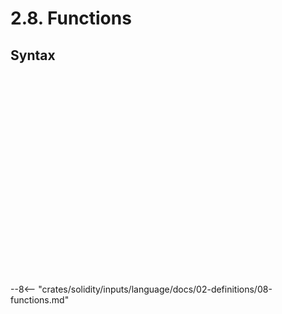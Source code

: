<!-- This file is generated automatically by infrastructure scripts. Please don't edit by hand. -->

# 2.8. Functions

## Syntax

```{ .ebnf #FunctionDefinition }

```

<pre ebnf-snippet="FunctionDefinition" style="display: none;"><a href="#FunctionDefinition"><span class="k">FunctionDefinition</span></a><span class="o"> = </span><a href="../../01-file-structure/08-keywords#FunctionKeyword"><span class="k">FUNCTION_KEYWORD</span></a><br /><span class="o">                     </span><a href="#FunctionName"><span class="k">FunctionName</span></a><br /><span class="o">                     </span><a href="#ParametersDeclaration"><span class="k">ParametersDeclaration</span></a><br /><span class="o">                     </span><a href="#FunctionAttributes"><span class="k">FunctionAttributes</span></a><br /><span class="o">                     </span><a href="#ReturnsDeclaration"><span class="k">ReturnsDeclaration</span></a><span class="o">?</span><br /><span class="o">                     </span><a href="#FunctionBody"><span class="k">FunctionBody</span></a><span class="o">;</span></pre>

```{ .ebnf #FunctionName }

```

<pre ebnf-snippet="FunctionName" style="display: none;"><a href="#FunctionName"><span class="k">FunctionName</span></a><span class="o"> = </span><a href="../../05-expressions/06-identifiers#Identifier"><span class="k">IDENTIFIER</span></a><br /><span class="o">             | </span><a href="../../01-file-structure/08-keywords#FallbackKeyword"><span class="k">FALLBACK_KEYWORD</span></a><br /><span class="o">             | </span><a href="../../01-file-structure/08-keywords#ReceiveKeyword"><span class="k">RECEIVE_KEYWORD</span></a><span class="o">;</span></pre>

```{ .ebnf #ParametersDeclaration }

```

<pre ebnf-snippet="ParametersDeclaration" style="display: none;"><a href="#ParametersDeclaration"><span class="k">ParametersDeclaration</span></a><span class="o"> = </span><a href="../../01-file-structure/09-punctuation#OpenParen"><span class="k">OPEN_PAREN</span></a><br /><span class="o">                        </span><a href="#Parameters"><span class="k">Parameters</span></a><br /><span class="o">                        </span><a href="../../01-file-structure/09-punctuation#CloseParen"><span class="k">CLOSE_PAREN</span></a><span class="o">;</span></pre>

```{ .ebnf #Parameters }

```

<pre ebnf-snippet="Parameters" style="display: none;"><a href="#Parameters"><span class="k">Parameters</span></a><span class="o"> = </span><span class="o">(</span><a href="#Parameter"><span class="k">Parameter</span></a><span class="o"> </span><span class="o">(</span><a href="../../01-file-structure/09-punctuation#Comma"><span class="k">COMMA</span></a><span class="o"> </span><a href="#Parameter"><span class="k">Parameter</span></a><span class="o">)</span><span class="o">*</span><span class="o">)</span><span class="o">?</span><span class="o">;</span></pre>

```{ .ebnf #Parameter }

```

<pre ebnf-snippet="Parameter" style="display: none;"><a href="#Parameter"><span class="k">Parameter</span></a><span class="o"> = </span><a href="../../03-types/01-advanced-types#TypeName"><span class="k">TypeName</span></a><br /><span class="o">            </span><a href="../../04-statements/02-declaration-statements#StorageLocation"><span class="k">StorageLocation</span></a><span class="o">?</span><br /><span class="o">            </span><a href="../../05-expressions/06-identifiers#Identifier"><span class="k">IDENTIFIER</span></a><span class="o">?</span><span class="o">;</span></pre>

```{ .ebnf #FunctionAttributes }

```

<pre ebnf-snippet="FunctionAttributes" style="display: none;"><a href="#FunctionAttributes"><span class="k">FunctionAttributes</span></a><span class="o"> = </span><a href="#FunctionAttribute"><span class="k">FunctionAttribute</span></a><span class="o">*</span><span class="o">;</span></pre>

```{ .ebnf #FunctionAttribute }

```

<pre ebnf-snippet="FunctionAttribute" style="display: none;"><a href="#FunctionAttribute"><span class="k">FunctionAttribute</span></a><span class="o"> = </span><a href="../09-modifiers#ModifierInvocation"><span class="k">ModifierInvocation</span></a><br /><span class="o">                  | </span><a href="#OverrideSpecifier"><span class="k">OverrideSpecifier</span></a><span class="o"> </span><span class="cm">(* Introduced in 0.6.0 *)</span><br /><span class="o">                  | </span><a href="../../01-file-structure/08-keywords#ConstantKeyword"><span class="k">CONSTANT_KEYWORD</span></a><span class="o"> </span><span class="cm">(* Deprecated in 0.5.0 *)</span><br /><span class="o">                  | </span><a href="../../01-file-structure/08-keywords#ExternalKeyword"><span class="k">EXTERNAL_KEYWORD</span></a><br /><span class="o">                  | </span><a href="../../01-file-structure/08-keywords#InternalKeyword"><span class="k">INTERNAL_KEYWORD</span></a><br /><span class="o">                  | </span><a href="../../01-file-structure/08-keywords#PayableKeyword"><span class="k">PAYABLE_KEYWORD</span></a><br /><span class="o">                  | </span><a href="../../01-file-structure/08-keywords#PrivateKeyword"><span class="k">PRIVATE_KEYWORD</span></a><br /><span class="o">                  | </span><a href="../../01-file-structure/08-keywords#PublicKeyword"><span class="k">PUBLIC_KEYWORD</span></a><br /><span class="o">                  | </span><a href="../../01-file-structure/08-keywords#PureKeyword"><span class="k">PURE_KEYWORD</span></a><br /><span class="o">                  | </span><a href="../../01-file-structure/08-keywords#ViewKeyword"><span class="k">VIEW_KEYWORD</span></a><br /><span class="o">                  | </span><a href="../../01-file-structure/08-keywords#VirtualKeyword"><span class="k">VIRTUAL_KEYWORD</span></a><span class="o">;</span><span class="o"> </span><span class="cm">(* Introduced in 0.6.0 *)</span></pre>

```{ .ebnf #OverrideSpecifier }

```

<pre ebnf-snippet="OverrideSpecifier" style="display: none;"><span class="cm">(* Introduced in 0.6.0 *)</span><br /><a href="#OverrideSpecifier"><span class="k">OverrideSpecifier</span></a><span class="o"> = </span><a href="../../01-file-structure/08-keywords#OverrideKeyword"><span class="k">OVERRIDE_KEYWORD</span></a><br /><span class="o">                    </span><a href="#OverridePathsDeclaration"><span class="k">OverridePathsDeclaration</span></a><span class="o">?</span><span class="o">;</span></pre>

```{ .ebnf #OverridePathsDeclaration }

```

<pre ebnf-snippet="OverridePathsDeclaration" style="display: none;"><span class="cm">(* Introduced in 0.6.0 *)</span><br /><a href="#OverridePathsDeclaration"><span class="k">OverridePathsDeclaration</span></a><span class="o"> = </span><a href="../../01-file-structure/09-punctuation#OpenParen"><span class="k">OPEN_PAREN</span></a><br /><span class="o">                           </span><a href="#OverridePaths"><span class="k">OverridePaths</span></a><br /><span class="o">                           </span><a href="../../01-file-structure/09-punctuation#CloseParen"><span class="k">CLOSE_PAREN</span></a><span class="o">;</span></pre>

```{ .ebnf #OverridePaths }

```

<pre ebnf-snippet="OverridePaths" style="display: none;"><span class="cm">(* Introduced in 0.6.0 *)</span><br /><a href="#OverridePaths"><span class="k">OverridePaths</span></a><span class="o"> = </span><a href="../../05-expressions/06-identifiers#IdentifierPath"><span class="k">IdentifierPath</span></a><span class="o"> </span><span class="o">(</span><a href="../../01-file-structure/09-punctuation#Comma"><span class="k">COMMA</span></a><span class="o"> </span><a href="../../05-expressions/06-identifiers#IdentifierPath"><span class="k">IdentifierPath</span></a><span class="o">)</span><span class="o">*</span><span class="o">;</span></pre>

```{ .ebnf #ReturnsDeclaration }

```

<pre ebnf-snippet="ReturnsDeclaration" style="display: none;"><a href="#ReturnsDeclaration"><span class="k">ReturnsDeclaration</span></a><span class="o"> = </span><a href="../../01-file-structure/08-keywords#ReturnsKeyword"><span class="k">RETURNS_KEYWORD</span></a><br /><span class="o">                     </span><a href="#ParametersDeclaration"><span class="k">ParametersDeclaration</span></a><span class="o">;</span></pre>

```{ .ebnf #FunctionBody }

```

<pre ebnf-snippet="FunctionBody" style="display: none;"><a href="#FunctionBody"><span class="k">FunctionBody</span></a><span class="o"> = </span><a href="../../04-statements/01-blocks#Block"><span class="k">Block</span></a><br /><span class="o">             | </span><a href="../../01-file-structure/09-punctuation#Semicolon"><span class="k">SEMICOLON</span></a><span class="o">;</span></pre>

```{ .ebnf #ConstructorDefinition }

```

<pre ebnf-snippet="ConstructorDefinition" style="display: none;"><span class="cm">(* Introduced in 0.4.22 *)</span><br /><a href="#ConstructorDefinition"><span class="k">ConstructorDefinition</span></a><span class="o"> = </span><a href="../../01-file-structure/08-keywords#ConstructorKeyword"><span class="k">CONSTRUCTOR_KEYWORD</span></a><br /><span class="o">                        </span><a href="#ParametersDeclaration"><span class="k">ParametersDeclaration</span></a><br /><span class="o">                        </span><a href="#ConstructorAttributes"><span class="k">ConstructorAttributes</span></a><br /><span class="o">                        </span><a href="../../04-statements/01-blocks#Block"><span class="k">Block</span></a><span class="o">;</span></pre>

```{ .ebnf #ConstructorAttributes }

```

<pre ebnf-snippet="ConstructorAttributes" style="display: none;"><span class="cm">(* Introduced in 0.4.22 *)</span><br /><a href="#ConstructorAttributes"><span class="k">ConstructorAttributes</span></a><span class="o"> = </span><a href="#ConstructorAttribute"><span class="k">ConstructorAttribute</span></a><span class="o">*</span><span class="o">;</span></pre>

```{ .ebnf #ConstructorAttribute }

```

<pre ebnf-snippet="ConstructorAttribute" style="display: none;"><span class="cm">(* Introduced in 0.4.22 *)</span><br /><a href="#ConstructorAttribute"><span class="k">ConstructorAttribute</span></a><span class="o"> = </span><a href="../09-modifiers#ModifierInvocation"><span class="k">ModifierInvocation</span></a><br /><span class="o">                     | </span><a href="../../01-file-structure/08-keywords#InternalKeyword"><span class="k">INTERNAL_KEYWORD</span></a><br /><span class="o">                     | </span><a href="../../01-file-structure/08-keywords#OverrideKeyword"><span class="k">OVERRIDE_KEYWORD</span></a><span class="o"> </span><span class="cm">(* Introduced in 0.6.0 and deprecated in 0.6.7. *)</span><br /><span class="o">                     | </span><a href="../../01-file-structure/08-keywords#PayableKeyword"><span class="k">PAYABLE_KEYWORD</span></a><br /><span class="o">                     | </span><a href="../../01-file-structure/08-keywords#PublicKeyword"><span class="k">PUBLIC_KEYWORD</span></a><br /><span class="o">                     | </span><a href="../../01-file-structure/08-keywords#VirtualKeyword"><span class="k">VIRTUAL_KEYWORD</span></a><span class="o">;</span><span class="o"> </span><span class="cm">(* Introduced in 0.6.0 and deprecated in 0.6.7. *)</span></pre>

```{ .ebnf #UnnamedFunctionDefinition }

```

<pre ebnf-snippet="UnnamedFunctionDefinition" style="display: none;"><span class="cm">(* Deprecated in 0.6.0 *)</span><br /><a href="#UnnamedFunctionDefinition"><span class="k">UnnamedFunctionDefinition</span></a><span class="o"> = </span><a href="../../01-file-structure/08-keywords#FunctionKeyword"><span class="k">FUNCTION_KEYWORD</span></a><br /><span class="o">                            </span><a href="#ParametersDeclaration"><span class="k">ParametersDeclaration</span></a><br /><span class="o">                            </span><a href="#UnnamedFunctionAttributes"><span class="k">UnnamedFunctionAttributes</span></a><br /><span class="o">                            </span><a href="#FunctionBody"><span class="k">FunctionBody</span></a><span class="o">;</span></pre>

```{ .ebnf #UnnamedFunctionAttributes }

```

<pre ebnf-snippet="UnnamedFunctionAttributes" style="display: none;"><span class="cm">(* Deprecated in 0.6.0 *)</span><br /><a href="#UnnamedFunctionAttributes"><span class="k">UnnamedFunctionAttributes</span></a><span class="o"> = </span><a href="#UnnamedFunctionAttribute"><span class="k">UnnamedFunctionAttribute</span></a><span class="o">*</span><span class="o">;</span></pre>

```{ .ebnf #UnnamedFunctionAttribute }

```

<pre ebnf-snippet="UnnamedFunctionAttribute" style="display: none;"><span class="cm">(* Deprecated in 0.6.0 *)</span><br /><a href="#UnnamedFunctionAttribute"><span class="k">UnnamedFunctionAttribute</span></a><span class="o"> = </span><a href="../09-modifiers#ModifierInvocation"><span class="k">ModifierInvocation</span></a><br /><span class="o">                         | </span><a href="../../01-file-structure/08-keywords#ConstantKeyword"><span class="k">CONSTANT_KEYWORD</span></a><span class="o"> </span><span class="cm">(* Deprecated in 0.5.0 *)</span><br /><span class="o">                         | </span><a href="../../01-file-structure/08-keywords#ExternalKeyword"><span class="k">EXTERNAL_KEYWORD</span></a><br /><span class="o">                         | </span><a href="../../01-file-structure/08-keywords#InternalKeyword"><span class="k">INTERNAL_KEYWORD</span></a><span class="o"> </span><span class="cm">(* Deprecated in 0.5.0 *)</span><br /><span class="o">                         | </span><a href="../../01-file-structure/08-keywords#PayableKeyword"><span class="k">PAYABLE_KEYWORD</span></a><br /><span class="o">                         | </span><a href="../../01-file-structure/08-keywords#PrivateKeyword"><span class="k">PRIVATE_KEYWORD</span></a><span class="o"> </span><span class="cm">(* Deprecated in 0.5.0 *)</span><br /><span class="o">                         | </span><a href="../../01-file-structure/08-keywords#PublicKeyword"><span class="k">PUBLIC_KEYWORD</span></a><span class="o"> </span><span class="cm">(* Deprecated in 0.5.0 *)</span><br /><span class="o">                         | </span><a href="../../01-file-structure/08-keywords#PureKeyword"><span class="k">PURE_KEYWORD</span></a><br /><span class="o">                         | </span><a href="../../01-file-structure/08-keywords#ViewKeyword"><span class="k">VIEW_KEYWORD</span></a><span class="o">;</span></pre>

```{ .ebnf #FallbackFunctionDefinition }

```

<pre ebnf-snippet="FallbackFunctionDefinition" style="display: none;"><span class="cm">(* Introduced in 0.6.0 *)</span><br /><a href="#FallbackFunctionDefinition"><span class="k">FallbackFunctionDefinition</span></a><span class="o"> = </span><a href="../../01-file-structure/08-keywords#FallbackKeyword"><span class="k">FALLBACK_KEYWORD</span></a><br /><span class="o">                             </span><a href="#ParametersDeclaration"><span class="k">ParametersDeclaration</span></a><br /><span class="o">                             </span><a href="#FallbackFunctionAttributes"><span class="k">FallbackFunctionAttributes</span></a><br /><span class="o">                             </span><a href="#ReturnsDeclaration"><span class="k">ReturnsDeclaration</span></a><span class="o">?</span><br /><span class="o">                             </span><a href="#FunctionBody"><span class="k">FunctionBody</span></a><span class="o">;</span></pre>

```{ .ebnf #FallbackFunctionAttributes }

```

<pre ebnf-snippet="FallbackFunctionAttributes" style="display: none;"><span class="cm">(* Introduced in 0.6.0 *)</span><br /><a href="#FallbackFunctionAttributes"><span class="k">FallbackFunctionAttributes</span></a><span class="o"> = </span><a href="#FallbackFunctionAttribute"><span class="k">FallbackFunctionAttribute</span></a><span class="o">*</span><span class="o">;</span></pre>

```{ .ebnf #FallbackFunctionAttribute }

```

<pre ebnf-snippet="FallbackFunctionAttribute" style="display: none;"><span class="cm">(* Introduced in 0.6.0 *)</span><br /><a href="#FallbackFunctionAttribute"><span class="k">FallbackFunctionAttribute</span></a><span class="o"> = </span><a href="../09-modifiers#ModifierInvocation"><span class="k">ModifierInvocation</span></a><br /><span class="o">                          | </span><a href="#OverrideSpecifier"><span class="k">OverrideSpecifier</span></a><br /><span class="o">                          | </span><a href="../../01-file-structure/08-keywords#ExternalKeyword"><span class="k">EXTERNAL_KEYWORD</span></a><br /><span class="o">                          | </span><a href="../../01-file-structure/08-keywords#PayableKeyword"><span class="k">PAYABLE_KEYWORD</span></a><br /><span class="o">                          | </span><a href="../../01-file-structure/08-keywords#PureKeyword"><span class="k">PURE_KEYWORD</span></a><br /><span class="o">                          | </span><a href="../../01-file-structure/08-keywords#ViewKeyword"><span class="k">VIEW_KEYWORD</span></a><br /><span class="o">                          | </span><a href="../../01-file-structure/08-keywords#VirtualKeyword"><span class="k">VIRTUAL_KEYWORD</span></a><span class="o">;</span></pre>

```{ .ebnf #ReceiveFunctionDefinition }

```

<pre ebnf-snippet="ReceiveFunctionDefinition" style="display: none;"><span class="cm">(* Introduced in 0.6.0 *)</span><br /><a href="#ReceiveFunctionDefinition"><span class="k">ReceiveFunctionDefinition</span></a><span class="o"> = </span><a href="../../01-file-structure/08-keywords#ReceiveKeyword"><span class="k">RECEIVE_KEYWORD</span></a><br /><span class="o">                            </span><a href="#ParametersDeclaration"><span class="k">ParametersDeclaration</span></a><br /><span class="o">                            </span><a href="#ReceiveFunctionAttributes"><span class="k">ReceiveFunctionAttributes</span></a><br /><span class="o">                            </span><a href="#FunctionBody"><span class="k">FunctionBody</span></a><span class="o">;</span></pre>

```{ .ebnf #ReceiveFunctionAttributes }

```

<pre ebnf-snippet="ReceiveFunctionAttributes" style="display: none;"><span class="cm">(* Introduced in 0.6.0 *)</span><br /><a href="#ReceiveFunctionAttributes"><span class="k">ReceiveFunctionAttributes</span></a><span class="o"> = </span><a href="#ReceiveFunctionAttribute"><span class="k">ReceiveFunctionAttribute</span></a><span class="o">*</span><span class="o">;</span></pre>

```{ .ebnf #ReceiveFunctionAttribute }

```

<pre ebnf-snippet="ReceiveFunctionAttribute" style="display: none;"><span class="cm">(* Introduced in 0.6.0 *)</span><br /><a href="#ReceiveFunctionAttribute"><span class="k">ReceiveFunctionAttribute</span></a><span class="o"> = </span><a href="../09-modifiers#ModifierInvocation"><span class="k">ModifierInvocation</span></a><br /><span class="o">                         | </span><a href="#OverrideSpecifier"><span class="k">OverrideSpecifier</span></a><br /><span class="o">                         | </span><a href="../../01-file-structure/08-keywords#ExternalKeyword"><span class="k">EXTERNAL_KEYWORD</span></a><br /><span class="o">                         | </span><a href="../../01-file-structure/08-keywords#PayableKeyword"><span class="k">PAYABLE_KEYWORD</span></a><br /><span class="o">                         | </span><a href="../../01-file-structure/08-keywords#VirtualKeyword"><span class="k">VIRTUAL_KEYWORD</span></a><span class="o">;</span></pre>

--8<-- "crates/solidity/inputs/language/docs/02-definitions/08-functions.md"
